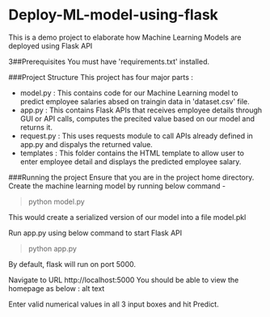 # Deploy-ML-model-using-flask
This is a demo project to elaborate how Machine Learning Models are deployed using Flask API

3##Prerequisites
You must have 'requirements.txt' installed.

###Project Structure
This project has four major parts :
- model.py : This contains code for our Machine Learning model to predict employee salaries absed on traingin data in 'dataset.csv' file.
- app.py : This contains Flask APIs that receives employee details through GUI or API calls, computes the precited value based on our model and returns it.
- request.py : This uses requests module to call APIs already defined in app.py and dispalys the returned value.
- templates : This folder contains the HTML template to allow user to enter employee detail and displays the predicted employee salary.

###Running the project
Ensure that you are in the project home directory. Create the machine learning model by running below command -
> python model.py
> 
This would create a serialized version of our model into a file model.pkl

Run app.py using below command to start Flask API
> python app.py
> 
By default, flask will run on port 5000.

Navigate to URL http://localhost:5000
You should be able to view the homepage as below : alt text

Enter valid numerical values in all 3 input boxes and hit Predict.
